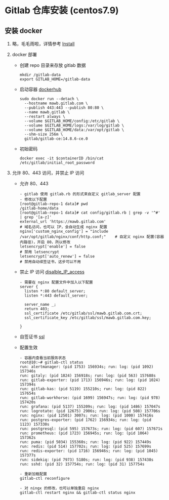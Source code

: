 # Gitlab 仓库安装 (centos7.9)

## 安装 docker

1. 略，毛毛雨啦，详情参考 [Install][install]

2. docker 部署

   - 创建 repo 目录来存放 gitlab 数据

     ```shell
     mkdir /gitlab-data
     export GITLAB_HOME=/gitlab-data
     ```

   - 启动容器 [dockerhub][image]

     ```shell
     sudo docker run --detach \
       --hostname mawb.gitlab.com \
       --publish 443:443 --publish 80:80 \
       --name mawb.gitlab \
       --restart always \
       --volume $GITLAB_HOME/config:/etc/gitlab \
       --volume $GITLAB_HOME/logs:/var/log/gitlab \
       --volume $GITLAB_HOME/data:/var/opt/gitlab \
       --shm-size 256m \
       gitlab/gitlab-ce:14.8.6-ce.0
     ```


   - 初始密码

     ```shell
     docker exec -it $containerID /bin/cat /etc/gitlab/initial_root_password
     ```

3. 允许 80、443 访问，并禁止 IP 访问

   - 允许 80、443

     ```shell
     - gitlab 使用 gitlab.rb 的形式来自定义 gitlab_server 配置
     - 修改以下配置
     [root@gitlab-repo-1 data]# pwd
     /gitlab-home/data
     [root@gitlab-repo-1 data]# cat config/gitlab.rb | grep -v '^#' | grep '[a-z]'
     external_url 'https://mawb.gitlab.com'                                            # 域名访问，也可以 IP，会自动生成 nginx 配置
     nginx['custom_nginx_config'] = "include /var/opt/gitlab/nginx/conf/http.conf;"    # 自定义 nginx 配置(容器内路径)，开启 80，所以修改
     letsencrypt['enable'] = false                                                     # 禁用 letsencrypt
     letsencrypt['auto_renew'] = false                                                 # 禁用自动续签证书，这步可以不用
     ```

   - 禁止 IP 访问 [disalble_IP_access][disalble_IP_access]

     ```nginx
     - 需要在 nginx 配置文件中加入以下配置
     server {
       listen *:80 default_server;
       listen *:443 default_server;
         
       server_name _;
       return 403;
       ssl_certificate /etc/gitlab/ssl/mawb.gitlab.com.crt;
       ssl_certificate_key /etc/gitlab/ssl/mawb.gitlab.com.key;

     }
     ```

   - 自签证书 [ssl][ssl]

   - 配置生效

     ```shell
     - 容器内查看当前服务状态
     root@10:~# gitlab-ctl status
     run: alertmanager: (pid 1753) 156934s; run: log: (pid 1092) 157346s
     run: gitaly: (pid 1824) 156918s; run: log: (pid 563) 157688s
     run: gitlab-exporter: (pid 1713) 156946s; run: log: (pid 1024) 157394s
     run: gitlab-kas: (pid 5119) 155210s; run: log: (pid 822) 157654s
     run: gitlab-workhorse: (pid 1699) 156947s; run: log: (pid 978) 157420s
     run: grafana: (pid 5137) 155209s; run: log: (pid 1486) 157047s
     run: logrotate: (pid 12675) 2906s; run: log: (pid 508) 157706s
     run: nginx: (pid 12501) 3007s; run: log: (pid 1000) 157416s
     run: postgres-exporter: (pid 1762) 156934s; run: log: (pid 1123) 157330s
     run: postgresql: (pid 595) 157673s; run: log: (pid 607) 157671s
     run: prometheus: (pid 1723) 156945s; run: log: (pid 1064) 157362s
     run: puma: (pid 5034) 155360s; run: log: (pid 922) 157449s
     run: redis: (pid 514) 157702s; run: log: (pid 525) 157699s
     run: redis-exporter: (pid 1716) 156946s; run: log: (pid 1045) 157377s
     run: sidekiq: (pid 7973) 5180s; run: log: (pid 938) 157438s
     run: sshd: (pid 32) 157754s; run: log: (pid 31) 157754s
     
     - 重新加载配置
     gitlab-ctl reconfigure
     
     - 对 ningx 的修改，也可以单独重启 nginx
     gitlab-ctl restart nginx && gitlab-ctl status nginx
     ```


[install]:https://docs.docker.com/engine/install/centos/

[image]: https://hub.docker.com/r/gitlab/gitlab-ce/tags?page=1&name=14.8.6

[ssl]: https://githubshirongxin.github.io/Gitlab%E4%BD%BF%E7%94%A8%E8%87%AA%E7%AD%BE%E5%90%8D%E8%AF%81%E4%B9%A6%E5%BC%80%E5%90%AFhttps/

[disalble_IP_access]:https://wsgzao.github.io/post/nginx-default-server/
